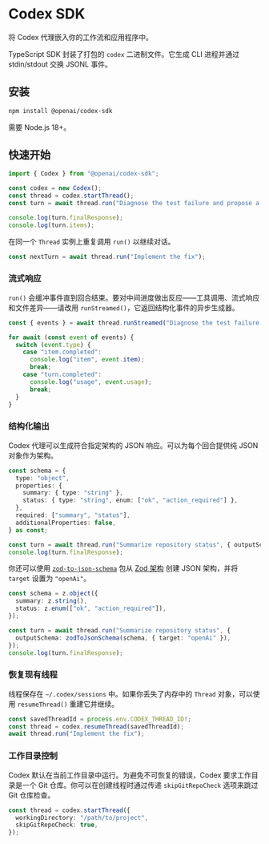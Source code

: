 <!-- 翻译信息
原文档: sdk/typescript/README.md
上游提交: 1772bf63
最后同步: 2025-10-17
翻译状态: 已完成
-->

# Codex SDK

将 Codex 代理嵌入你的工作流和应用程序中。

TypeScript SDK 封装了打包的 `codex` 二进制文件。它生成 CLI 进程并通过 stdin/stdout 交换 JSONL 事件。

## 安装

```bash
npm install @openai/codex-sdk
```

需要 Node.js 18+。

## 快速开始

```typescript
import { Codex } from "@openai/codex-sdk";

const codex = new Codex();
const thread = codex.startThread();
const turn = await thread.run("Diagnose the test failure and propose a fix");

console.log(turn.finalResponse);
console.log(turn.items);
```

在同一个 `Thread` 实例上重复调用 `run()` 以继续对话。

```typescript
const nextTurn = await thread.run("Implement the fix");
```

### 流式响应

`run()` 会缓冲事件直到回合结束。要对中间进度做出反应——工具调用、流式响应和文件差异——请改用 `runStreamed()`，它返回结构化事件的异步生成器。

```typescript
const { events } = await thread.runStreamed("Diagnose the test failure and propose a fix");

for await (const event of events) {
  switch (event.type) {
    case "item.completed":
      console.log("item", event.item);
      break;
    case "turn.completed":
      console.log("usage", event.usage);
      break;
  }
}
```

### 结构化输出

Codex 代理可以生成符合指定架构的 JSON 响应。可以为每个回合提供纯 JSON 对象作为架构。

```typescript
const schema = {
  type: "object",
  properties: {
    summary: { type: "string" },
    status: { type: "string", enum: ["ok", "action_required"] },
  },
  required: ["summary", "status"],
  additionalProperties: false,
} as const;

const turn = await thread.run("Summarize repository status", { outputSchema: schema });
console.log(turn.finalResponse);
```

你还可以使用 [`zod-to-json-schema`](https://www.npmjs.com/package/zod-to-json-schema) 包从 [Zod 架构](https://github.com/colinhacks/zod) 创建 JSON 架构，并将 `target` 设置为 `"openAi"`。

```typescript
const schema = z.object({
  summary: z.string(),
  status: z.enum(["ok", "action_required"]),
});

const turn = await thread.run("Summarize repository status", {
  outputSchema: zodToJsonSchema(schema, { target: "openAi" }),
});
console.log(turn.finalResponse);
```

### 恢复现有线程

线程保存在 `~/.codex/sessions` 中。如果你丢失了内存中的 `Thread` 对象，可以使用 `resumeThread()` 重建它并继续。

```typescript
const savedThreadId = process.env.CODEX_THREAD_ID!;
const thread = codex.resumeThread(savedThreadId);
await thread.run("Implement the fix");
```

### 工作目录控制

Codex 默认在当前工作目录中运行。为避免不可恢复的错误，Codex 要求工作目录是一个 Git 仓库。你可以在创建线程时通过传递 `skipGitRepoCheck` 选项来跳过 Git 仓库检查。

```typescript
const thread = codex.startThread({
  workingDirectory: "/path/to/project",
  skipGitRepoCheck: true,
});
```
